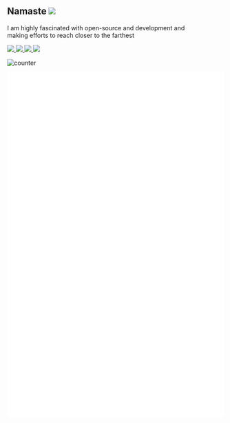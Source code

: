 
   <h2> Namaste <img src="https://img.icons8.com/emoji/24/000000/folded-hands-light-skin-tone.png"> </h2>
   <p> I am highly fascinated with open-source and development and <br> making efforts to reach closer to the farthest <p>
   <p>
      <a href="https://www.twitter.com/@pra17dod"> <img src="https://img.icons8.com/color/48/000000/twitter.png" width="3%"> </a>
      <a href="https://www.linkedin.com/in/pra17dod"> <img src="https://img.icons8.com/color/48/000000/linkedin.png" width="3%"> </a>
      <a href="https://www.instagram.com/prance_always"> <img src="https://img.icons8.com/fluent/48/000000/instagram-new.png" width="3%"> </a>
      <a href="mailto:pra17dod@gmail.com"> <img src="https://img.icons8.com/color/48/000000/gmail.png" width="3%"> </a>
   </p>

   <p> <img src="https://komarev.com/ghpvc/?username=pra17dod&color=blue" alt="counter"> </p>
   <p> <img src="https://github.com/pra17dod/pra17dod/blob/master/metrics.svg" width=600px alt="Github Metrics"></p>

